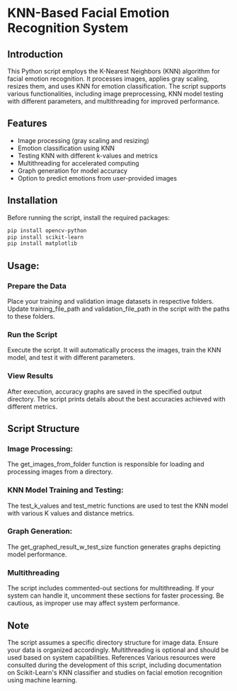 # KNN-Based Facial Emotion Recognition System

## Introduction
This Python script employs the K-Nearest Neighbors (KNN) algorithm for facial emotion recognition. It processes images, applies gray scaling, resizes them, and uses KNN for emotion classification. The script supports various functionalities, including image preprocessing, KNN model testing with different parameters, and multithreading for improved performance.

## Features
- Image processing (gray scaling and resizing)
- Emotion classification using KNN
- Testing KNN with different k-values and metrics
- Multithreading for accelerated computing
- Graph generation for model accuracy
- Option to predict emotions from user-provided images

## Installation
Before running the script, install the required packages:
```bash
pip install opencv-python
pip install scikit-learn
pip install matplotlib
```

## Usage:

### Prepare the Data
Place your training and validation image datasets in respective folders. Update training_file_path and validation_file_path in the script with the paths to these folders.

### Run the Script
Execute the script. It will automatically process the images, train the KNN model, and test it with different parameters.

###  View Results 
After execution, accuracy graphs are saved in the specified output directory. The script prints details about the best accuracies achieved with different metrics.

## Script Structure
### Image Processing: 
The get_images_from_folder function is responsible for loading and processing images from a directory.

### KNN Model Training and Testing: 
The test_k_values and test_metric functions are used to test the KNN model with various K values and distance metrics.

### Graph Generation: 
The get_graphed_result_w_test_size function generates graphs depicting model performance.


### Multithreading
The script includes commented-out sections for multithreading. If your system can handle it, uncomment these sections for faster processing. Be cautious, as improper use may affect system performance.

## Note
The script assumes a specific directory structure for image data. Ensure your data is organized accordingly.
Multithreading is optional and should be used based on system capabilities.
References
Various resources were consulted during the development of this script, including documentation on Scikit-Learn's KNN classifier and studies on facial emotion recognition using machine learning.
